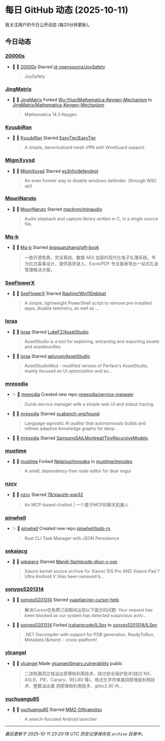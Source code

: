 # 每日 GitHub 动态 (2025-10-11)

我关注用户的今日公开动态 (每20分钟更新)。

## 今日动态

### [20000s](https://github.com/20000s)
- 🌟 👤 [20000s](https://github.com/20000s) Starred [jd-opensource/JoySafety](https://github.com/jd-opensource/JoySafety)
  > JoySafety

### [JingMatrix](https://github.com/JingMatrix)
- 🍴 👤 [JingMatrix](https://github.com/JingMatrix) Forked [Wu-Yijun/Mathematica-Keygen-Mechanism](https://github.com/Wu-Yijun/Mathematica-Keygen-Mechanism) to [JingMatrix/Mathematica-Keygen-Mechanism](https://github.com/JingMatrix/Mathematica-Keygen-Mechanism)
  > Mathematica 14.3 Keygen

### [KyuubiRan](https://github.com/KyuubiRan)
- 🌟 👤 [KyuubiRan](https://github.com/KyuubiRan) Starred [EasyTier/EasyTier](https://github.com/EasyTier/EasyTier)
  > A simple, decentralized mesh VPN with WireGuard support.

### [MlgmXyysd](https://github.com/MlgmXyysd)
- 🌟 👤 [MlgmXyysd](https://github.com/MlgmXyysd) Starred [es3n1n/defendnot](https://github.com/es3n1n/defendnot)
  > An even funnier way to disable windows defender. (through WSC api)

### [MouriNaruto](https://github.com/MouriNaruto)
- 🌟 👤 [MouriNaruto](https://github.com/MouriNaruto) Starred [mackron/miniaudio](https://github.com/mackron/miniaudio)
  > Audio playback and capture library written in C, in a single source file.

### [Mq-b](https://github.com/Mq-b)
- 🌟 👤 [Mq-b](https://github.com/Mq-b) Starred [jingguanzhang/gift-book](https://github.com/jingguanzhang/gift-book)
  > 一款开源免费，完全离线、数据 AES 加密的现代化电子礼簿系统。专为红白喜事设计，提供高效录入、Excel/PDF 专业报表导出一站式礼金管理解决方案。

### [SeeFlowerX](https://github.com/SeeFlowerX)
- 🌟 👤 [SeeFlowerX](https://github.com/SeeFlowerX) Starred [Raphire/Win11Debloat](https://github.com/Raphire/Win11Debloat)
  > A simple, lightweight PowerShell script to remove pre-installed apps, disable telemetry, as well as ...

### [lxraa](https://github.com/lxraa)
- 🌟 👤 [lxraa](https://github.com/lxraa) Starred [LukeFZ/AssetStudio](https://github.com/LukeFZ/AssetStudio)
  > AssetStudio is a tool for exploring, extracting and exporting assets and assetbundles.
- 🌟 👤 [lxraa](https://github.com/lxraa) Starred [aelurum/AssetStudio](https://github.com/aelurum/AssetStudio)
  > AssetStudioMod - modified version of Perfare's AssetStudio, mainly focused on UI optimization and so...

### [mrexodia](https://github.com/mrexodia)
- ✨ 👤 [mrexodia](https://github.com/mrexodia) Created new repo [mrexodia/service-manager](https://github.com/mrexodia/service-manager)
  > Dumb service manager with a simple web UI and stdout tracing.
- 🌟 👤 [mrexodia](https://github.com/mrexodia) Starred [scabench-org/hound](https://github.com/scabench-org/hound)
  > Language-agnostic AI auditor that autonomously builds and refines adaptive knowledge graphs for deep...
- 🌟 👤 [mrexodia](https://github.com/mrexodia) Starred [SamsungSAILMontreal/TinyRecursiveModels](https://github.com/SamsungSAILMontreal/TinyRecursiveModels)

### [mustime](https://github.com/mustime)
- 🍴 👤 [mustime](https://github.com/mustime) Forked [Nelarius/imnodes](https://github.com/Nelarius/imnodes) to [mustime/imnodes](https://github.com/mustime/imnodes)
  > A small, dependency-free node editor for dear imgui

### [nzcv](https://github.com/nzcv)
- 🌟 👤 [nzcv](https://github.com/nzcv) Starred [78/xiaozhi-esp32](https://github.com/78/xiaozhi-esp32)
  > An MCP-based chatbot | 一个基于MCP的聊天机器人

### [pinwhell](https://github.com/pinwhell)
- ✨ 👤 [pinwhell](https://github.com/pinwhell) Created new repo [pinwhell/todo-rs](https://github.com/pinwhell/todo-rs)
  > Rust CLI Task Manager with JSON Persistence

### [sekaiacg](https://github.com/sekaiacg)
- 🌟 👤 [sekaiacg](https://github.com/sekaiacg) Starred [Mandi-Sa/micode-dijun-v-oss](https://github.com/Mandi-Sa/micode-dijun-v-oss)
  > Xiaomi kernel source archive for Xiaomi 15S Pro AND Xiaomi Pad 7 Ultra Android V (Has been removed b...

### [sonyps5201314](https://github.com/sonyps5201314)
- 🌟 👤 [sonyps5201314](https://github.com/sonyps5201314) Starred [yuaotian/go-cursor-help](https://github.com/yuaotian/go-cursor-help)
  > 解决Cursor在免费订阅期间出现以下提示的问题:  Your request has been blocked as our system has detected suspicious activ...
- 🍴 👤 [sonyps5201314](https://github.com/sonyps5201314) Forked [icsharpcode/ILSpy](https://github.com/icsharpcode/ILSpy) to [sonyps5201314/ILSpy](https://github.com/sonyps5201314/ILSpy)
  > .NET Decompiler with support for PDB generation, ReadyToRun, Metadata (&more) - cross-platform!

### [ylcangel](https://github.com/ylcangel)
- 🚀 👤 [ylcangel](https://github.com/ylcangel) Made [ylcangel/binary_vulnerability](https://github.com/ylcangel/binary_vulnerability) public
  > 二进制漏洞之栈溢出原理和利用技术、绕过安全保护技术(绕过 NX、 ASLR、PIE、Canary、RELRO 等)、格式化字符串漏洞原理是利用技术、整数溢出漏 洞原理和利用技术、glibc2.30 内...

### [yuchuangu85](https://github.com/yuchuangu85)
- 🌟 👤 [yuchuangu85](https://github.com/yuchuangu85) Starred [MM2-0/Kvaesitso](https://github.com/MM2-0/Kvaesitso)
  > A search-focused Android launcher


---
*最后更新于 2025-10-11 23:20:18 UTC*
*历史记录保存在 `archive` 目录中。*
